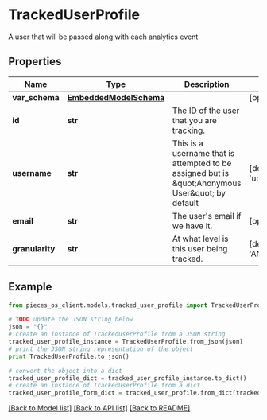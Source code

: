# TrackedUserProfile

A user that will be passed along with each analytics event

## Properties

Name | Type | Description | Notes
------------ | ------------- | ------------- | -------------
**var_schema** | [**EmbeddedModelSchema**](EmbeddedModelSchema.md) |  | [optional] 
**id** | **str** | The ID of the user that you are tracking. | 
**username** | **str** | This is a username that is attempted to be assigned but is \&quot;Anonymous User\&quot; by default | [default to 'unknown']
**email** | **str** | The user&#39;s email if we have it. | [optional] 
**granularity** | **str** | At what level is this user being tracked. | [default to 'ANONYMOUS']

## Example

```python
from pieces_os_client.models.tracked_user_profile import TrackedUserProfile

# TODO update the JSON string below
json = "{}"
# create an instance of TrackedUserProfile from a JSON string
tracked_user_profile_instance = TrackedUserProfile.from_json(json)
# print the JSON string representation of the object
print TrackedUserProfile.to_json()

# convert the object into a dict
tracked_user_profile_dict = tracked_user_profile_instance.to_dict()
# create an instance of TrackedUserProfile from a dict
tracked_user_profile_form_dict = tracked_user_profile.from_dict(tracked_user_profile_dict)
```
[[Back to Model list]](../README.md#documentation-for-models) [[Back to API list]](../README.md#documentation-for-api-endpoints) [[Back to README]](../README.md)


